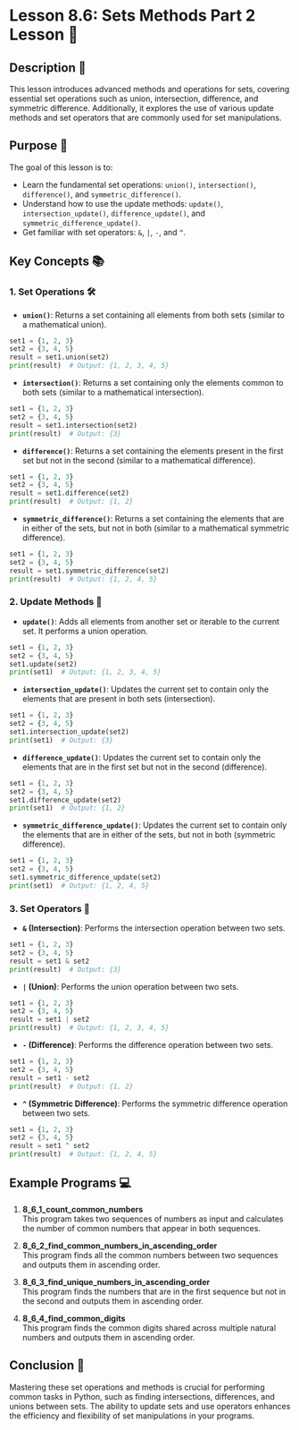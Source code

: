 # Lesson 8.6: Sets Methods Part 2 Lesson 🔧

## Description 📝

This lesson introduces advanced methods and operations for sets, covering essential set operations such as union, intersection, difference, and symmetric difference.
Additionally, it explores the use of various update methods and set operators that are commonly used for set manipulations.

## Purpose 🎯

The goal of this lesson is to:

-   Learn the fundamental set operations: `union()`, `intersection()`, `difference()`, and `symmetric_difference()`.
-   Understand how to use the update methods: `update()`, `intersection_update()`, `difference_update()`, and `symmetric_difference_update()`.
-   Get familiar with set operators: `&`, `|`, `-`, and `^`.

## Key Concepts 📚

### 1. Set Operations 🛠

-   **`union()`**: Returns a set containing all elements from both sets (similar to a mathematical union).

```python
set1 = {1, 2, 3}
set2 = {3, 4, 5}
result = set1.union(set2)
print(result)  # Output: {1, 2, 3, 4, 5}
```

-   **`intersection()`**: Returns a set containing only the elements common to both sets (similar to a mathematical intersection).

```python
set1 = {1, 2, 3}
set2 = {3, 4, 5}
result = set1.intersection(set2)
print(result)  # Output: {3}
```

-   **`difference()`**: Returns a set containing the elements present in the first set but not in the second (similar to a mathematical difference).

```python
set1 = {1, 2, 3}
set2 = {3, 4, 5}
result = set1.difference(set2)
print(result)  # Output: {1, 2}
```

-   **`symmetric_difference()`**: Returns a set containing the elements that are in either of the sets, but not in both (similar to a mathematical symmetric difference).

```python
set1 = {1, 2, 3}
set2 = {3, 4, 5}
result = set1.symmetric_difference(set2)
print(result)  # Output: {1, 2, 4, 5}
```

### 2. Update Methods 🔄

-   **`update()`**: Adds all elements from another set or iterable to the current set. It performs a union operation.

```python
set1 = {1, 2, 3}
set2 = {3, 4, 5}
set1.update(set2)
print(set1)  # Output: {1, 2, 3, 4, 5}
```

-   **`intersection_update()`**: Updates the current set to contain only the elements that are present in both sets (intersection).

```python
set1 = {1, 2, 3}
set2 = {3, 4, 5}
set1.intersection_update(set2)
print(set1)  # Output: {3}
```

-   **`difference_update()`**: Updates the current set to contain only the elements that are in the first set but not in the second (difference).

```python
set1 = {1, 2, 3}
set2 = {3, 4, 5}
set1.difference_update(set2)
print(set1)  # Output: {1, 2}
```

-   **`symmetric_difference_update()`**: Updates the current set to contain only the elements that are in either of the sets, but not in both (symmetric difference).

```python
set1 = {1, 2, 3}
set2 = {3, 4, 5}
set1.symmetric_difference_update(set2)
print(set1)  # Output: {1, 2, 4, 5}
```

### 3. Set Operators 🔀

-   **`&` (Intersection)**: Performs the intersection operation between two sets.

```python
set1 = {1, 2, 3}
set2 = {3, 4, 5}
result = set1 & set2
print(result)  # Output: {3}
```

-   **`|` (Union)**: Performs the union operation between two sets.

```python
set1 = {1, 2, 3}
set2 = {3, 4, 5}
result = set1 | set2
print(result)  # Output: {1, 2, 3, 4, 5}
```

-   **`-` (Difference)**: Performs the difference operation between two sets.

```python
set1 = {1, 2, 3}
set2 = {3, 4, 5}
result = set1 - set2
print(result)  # Output: {1, 2}
```

-   **`^` (Symmetric Difference)**: Performs the symmetric difference operation between two sets.

```python
set1 = {1, 2, 3}
set2 = {3, 4, 5}
result = set1 ^ set2
print(result)  # Output: {1, 2, 4, 5}
```

## Example Programs 💻

1. **8_6_1_count_common_numbers**  
   This program takes two sequences of numbers as input and calculates the number of common numbers that appear in both sequences.

2. **8_6_2_find_common_numbers_in_ascending_order**  
   This program finds all the common numbers between two sequences and outputs them in ascending order.

3. **8_6_3_find_unique_numbers_in_ascending_order**  
   This program finds the numbers that are in the first sequence but not in the second and outputs them in ascending order.

4. **8_6_4_find_common_digits**  
   This program finds the common digits shared across multiple natural numbers and outputs them in ascending order.

## Conclusion 🚀

Mastering these set operations and methods is crucial for performing common tasks in Python, such as finding intersections, differences, and unions between sets.
The ability to update sets and use operators enhances the efficiency and flexibility of set manipulations in your programs.
